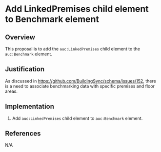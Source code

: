 # Add LinkedPremises child element to Benchmark element

## Overview

This proposal is to add the `auc:LinkedPremises` child element to the `auc:Benchmark` element.

## Justification

As discussed in https://github.com/BuildingSync/schema/issues/152, there is a need to associate benchmarking data with specific premises and floor areas.

## Implementation

1. Add `auc:LinkedPremises` child element to `auc:Benchmark` element.

## References

N/A
